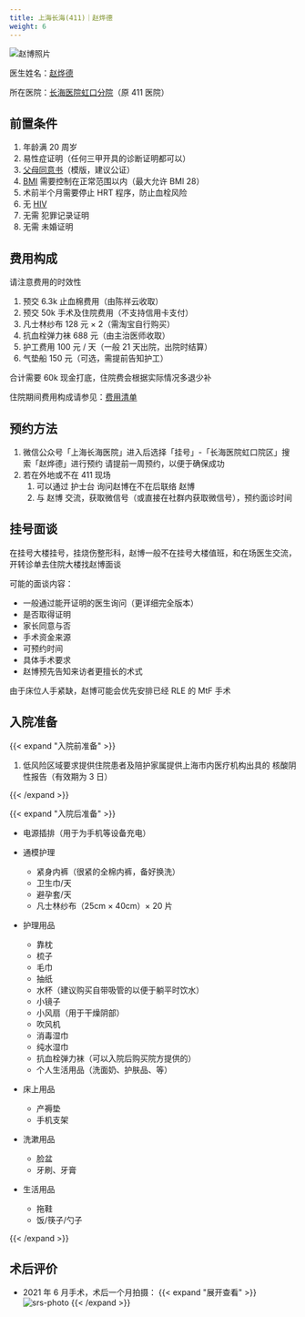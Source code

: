 ```yaml
---
title: 上海长海(411)｜赵烨德
weight: 6
---
```


![赵博照片](/images/doctor/zhao-yede.jpg)

医生姓名：[赵烨德](https://www.haodf.com/doctor/6964528056.html)

所在医院：[长海医院虹口分院](https://amap.com/place/B0FFKP410J)（原 411 医院）

## 前置条件

1. 年龄满 20 周岁
1. 易性症证明（任何三甲开具的诊断证明都可以）
1. [父母同意书](/documents/srs-chhospital.pdf)（模版，建议公证）
1. [BMI](https://zh.wikipedia.org/zh-cn/身体质量指数) 需要控制在正常范围以内（最大允许 BMI 28）
1. 术前半个月需要停止 HRT 程序，防止血栓风险
1. 无 [HIV](https://zh.wikipedia.org/zh-cn/HIV)
1. 无需 犯罪记录证明
1. 无需 未婚证明

## 费用构成

请注意费用的时效性

1. 预交 6.3k 止血棉费用（由陈祥云收取）
1. 预交 50k 手术及住院费用（不支持信用卡支付）
1. 凡士林纱布 128 元 &times; 2（需淘宝自行购买）
1. 抗血栓弹力袜 688 元（由主治医师收取）
1. 护工费用 100 元 / 天（一般 21 天出院，出院时结算）
1. 气垫船 150 元（可选，需提前告知护工）

合计需要 60k 现金打底，住院费会根据实际情况多退少补

住院期间费用构成请参见：[费用清单](/documents/srs-chhospital-fee-list.pdf)

## 预约方法

1. 微信公众号「上海长海医院」进入后选择「挂号」-「长海医院虹口院区」搜索「赵烨德」进行预约
   请提前一周预约，以便于确保成功
1. 若在外地或不在 411 现场
   1. 可以通过 护士台 询问赵博在不在后联络 赵博
   1. 与 赵博 交流，获取微信号（或直接在社群内获取微信号），预约面诊时间

## 挂号面谈

在挂号大楼挂号，挂烧伤整形科，赵博一般不在挂号大楼值班，和在场医生交流，开转诊单去住院大楼找赵博面谈

可能的面谈内容：

- 一般通过能开证明的医生询问（更详细完全版本）
- 是否取得证明
- 家长同意与否
- 手术资金来源
- 可预约时间
- 具体手术要求
- 赵博预先告知来访者更擅长的术式

由于床位人手紧缺，赵博可能会优先安排已经 RLE 的 MtF 手术

## 入院准备

{{< expand "入院前准备" >}}

1. 低风险区域要求提供住院患者及陪护家属提供上海市内医疗机构出具的 核酸阴性报告（有效期为 3 日）

{{< /expand >}}

{{< expand "入院后准备" >}}

- 电源插排（用于为手机等设备充电）

- 通模护理

  - 紧身内裤（很紧的全棉内裤，备好换洗）
  - 卫生巾/天
  - 避孕套/天
  - 凡士林纱布（25cm &times; 40cm）&times; 20 片

- 护理用品

  - 靠枕
  - 梳子
  - 毛巾
  - 抽纸
  - 水杯（建议购买自带吸管的以便于躺平时饮水）
  - 小镜子
  - 小风扇（用于干燥阴部）
  - 吹风机
  - 消毒湿巾
  - 纯水湿巾
  - 抗血栓弹力袜（可以入院后购买院方提供的）
  - 个人生活用品（洗面奶、护肤品、等）

- 床上用品

  - 产褥垫
  - 手机支架

- 洗漱用品

  - 脸盆
  - 牙刷、牙膏

- 生活用品

  - 拖鞋
  - 饭/筷子/勺子

{{< /expand >}}

## 术后评价

- 2021 年 6 月手术，术后一个月拍摄：
  {{< expand "展开查看" >}}
  ![srs-photo](/images/srs/srs-411.jpg)
  {{< /expand >}}
